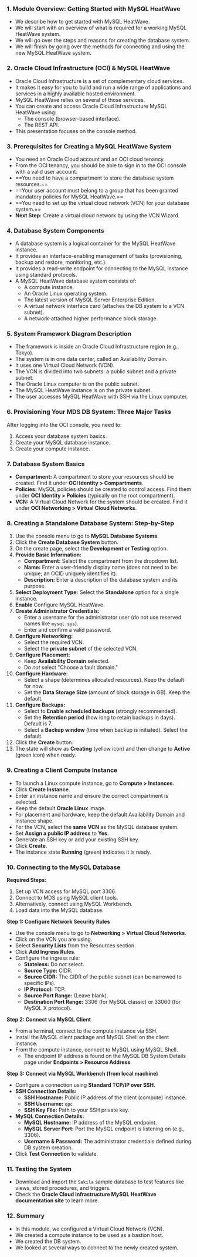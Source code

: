### **1. Module Overview: Getting Started with MySQL HeatWave**
*   We describe how to get started with MySQL HeatWave.
*   We will start with an overview of what is required for a working MySQL HeatWave system.
*   We will go over the steps and reasons for creating the database system.
*   We will finish by going over the methods for connecting and using the new MySQL HeatWave system.

### **2. Oracle Cloud Infrastructure (OCI) & MySQL HeatWave**
*   Oracle Cloud Infrastructure is a set of complementary cloud services.
*   It makes it easy for you to build and run a wide range of applications and services in a highly available hosted environment.
*   MySQL HeatWave relies on several of those services.
*   You can create and access Oracle Cloud Infrastructure MySQL HeatWave using:
    *   The console (browser-based interface).
    *   The REST API.
*   This presentation focuses on the console method.

### **3. Prerequisites for Creating a MySQL HeatWave System**
*   You need an Oracle Cloud account and an OCI cloud tenancy.
*   From the OCI tenancy, you should be able to sign in to the OCI console with a valid user account.
*   ==You need to have a compartment to store the database system resources.==
*   ==Your user account must belong to a group that has been granted mandatory policies for MySQL HeatWave.==
*   ==You need to set up the virtual cloud network (VCN) for your database system.==
*   **Next Step:** Create a virtual cloud network by using the VCN Wizard.

### **4. Database System Components**
*   A database system is a logical container for the MySQL HeatWave instance.
*   It provides an interface-enabling management of tasks (provisioning, backup and restore, monitoring, etc.).
*   It provides a read-write endpoint for connecting to the MySQL instance using standard protocols.
*   A MySQL HeatWave database system consists of:
    *   A compute instance.
    *   An Oracle Linux operating system.
    *   The latest version of MySQL Server Enterprise Edition.
    *   A virtual network interface card (attaches the DB system to a VCN subnet).
    *   A network-attached higher performance block storage.

### **5. System Framework Diagram Description**
*   The framework is inside an Oracle Cloud Infrastructure region (e.g., Tokyo).
*   The system is in one data center, called an Availability Domain.
*   It uses one Virtual Cloud Network (VCN).
*   The VCN is divided into two subnets: a public subnet and a private subnet.
*   The Oracle Linux computer is on the public subnet.
*   The MySQL HeatWave instance is on the private subnet.
*   The user accesses MySQL HeatWave with SSH via the Linux computer.

### **6. Provisioning Your MDS DB System: Three Major Tasks**
After logging into the OCI console, you need to:
1.  Access your database system basics.
2.  Create your MySQL database instance.
3.  Create your compute instance.

### **7. Database System Basics**
*   **Compartment:** A compartment to store your resources should be created. Find it under **OCI Identity > Compartments**.
*   **Policies:** MySQL policies should be created to control access. Find them under **OCI Identity > Policies** (typically on the root compartment).
*   **VCN:** A Virtual Cloud Network for the system should be created. Find it under **OCI Networking > Virtual Cloud Networks**.

### **8. Creating a Standalone Database System: Step-by-Step**
1.  Use the console menu to go to **MySQL Database Systems**.
2.  Click the **Create Database System** button.
3.  On the create page, select the **Development or Testing** option.
4.  **Provide Basic Information:**
    *   **Compartment:** Select the compartment from the dropdown list.
    *   **Name:** Enter a user-friendly display name (does not need to be unique; an OCID uniquely identifies it).
    *   **Description:** Enter a description of the database system and its purpose.
5.  **Select Deployment Type:** Select the **Standalone** option for a single instance.
6.  **Enable** Configure MySQL HeatWave.
7.  **Create Administrator Credentials:**
    *   Enter a username for the administrator user (do not use reserved names like `mysql.sys`).
    *   Enter and confirm a valid password.
8.  **Configure Networking:**
    *   Select the required VCN.
    *   Select the **private subnet** of the selected VCN.
9.  **Configure Placement:**
    *   Keep **Availability Domain** selected.
    *   Do *not* select "Choose a fault domain."
10. **Configure Hardware:**
    *   Select a shape (determines allocated resources). Keep the default for now.
    *   Set the **Data Storage Size** (amount of block storage in GB). Keep the default.
11. **Configure Backups:**
    *   Select to **Enable scheduled backups** (strongly recommended).
    *   Set the **Retention period** (how long to retain backups in days). Default is 7.
    *   Select a **Backup window** (time when backup is initiated). Select the default.
12. Click the **Create** button.
13. The state will show as **Creating** (yellow icon) and then change to **Active** (green icon) when ready.

### **9. Creating a Client Compute Instance**
*   To launch a Linux compute instance, go to **Compute > Instances**.
*   Click **Create Instance**.
*   Enter an instance name and ensure the correct compartment is selected.
*   Keep the default **Oracle Linux** image.
*   For placement and hardware, keep the default Availability Domain and instance shape.
*   For the VCN, select the **same VCN** as the MySQL database system.
*   Set **Assign a public IP address** to **Yes**.
*   Generate an SSH key or add your existing SSH key.
*   Click **Create**.
*   The instance state **Running** (green) indicates it is ready.

### **10. Connecting to the MySQL Database**
**Required Steps:**
1.  Set up VCN access for MySQL port 3306.
2.  Connect to MDS using MySQL client tools.
3.  Alternatively, connect using MySQL Workbench.
4.  Load data into the MySQL database.

**Step 1: Configure Network Security Rules**
*   Use the console menu to go to **Networking > Virtual Cloud Networks**.
*   Click on the VCN you are using.
*   Select **Security Lists** from the Resources section.
*   Click **Add Ingress Rules**.
*   Configure the ingress rule:
    *   **Stateless:** Do *not* select.
    *   **Source Type:** CIDR.
    *   **Source CIDR:** The CIDR of the public subnet (can be narrowed to specific IPs).
    *   **IP Protocol:** TCP.
    *   **Source Port Range:** (Leave blank).
    *   **Destination Port Range:** 3306 (for MySQL classic) or 33060 (for MySQL X protocol).

**Step 2: Connect via MySQL Client**
*   From a terminal, connect to the compute instance via SSH.
*   Install the MySQL client package and MySQL Shell on the client instance.
*   From the compute instance, connect to MySQL using MySQL Shell.
    *   The endpoint IP address is found on the MySQL DB System Details page under **Endpoints > Resource Address**.

**Step 3: Connect via MySQL Workbench (from local machine)**
*   Configure a connection using **Standard TCP/IP over SSH**.
*   **SSH Connection Details:**
    *   **SSH Hostname:** Public IP address of the client (compute) instance.
    *   **SSH Username:** `opc`
    *   **SSH Key File:** Path to your SSH private key.
*   **MySQL Connection Details:**
    *   **MySQL Hostname:** IP address of the MySQL endpoint.
    *   **MySQL Server Port:** Port the MySQL endpoint is listening on (e.g., 3306).
    *   **Username & Password:** The administrator credentials defined during DB system creation.
*   Click **Test Connection** to validate.

### **11. Testing the System**
*   Download and import the `Sakila` sample database to test features like views, stored procedures, and triggers.
*   Check the **Oracle Cloud Infrastructure MySQL HeatWave documentation site** to learn more.
### **12. Summary**
*   In this module, we configured a Virtual Cloud Network (VCN).
*   We created a compute instance to be used as a bastion host.
*   We created the DB system.
*   We looked at several ways to connect to the newly created system.
